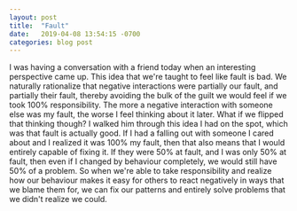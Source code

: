 ```yaml
---
layout: post
title:  "Fault"
date:   2019-04-08 13:54:15 -0700
categories: blog post
---
```


I was having a conversation with a friend today when an interesting perspective came up. This idea that we're taught to feel like fault is bad. We naturally rationalize that negative interactions were partially our fault, and partially their fault, thereby avoiding the bulk of the guilt we would feel if we took 100% responsibility. The more a negative interaction with someone else was my fault, the worse I feel thinking about it later. What if we flipped that thinking though? I walked him through this idea I had on the spot, which was that fault is actually good. If I had a falling out with someone I cared about and I realized it was 100% my fault, then that also means that I would entirely capable of fixing it. If they were 50% at fault, and I was only 50% at fault, then even if I changed by behaviour completely, we would still have 50% of a problem. So when we're able to take responsibility and realize how our behaviour makes it easy for others to react negatively in ways that we blame them for, we can fix our patterns and entirely solve problems that we didn't realize we could. 